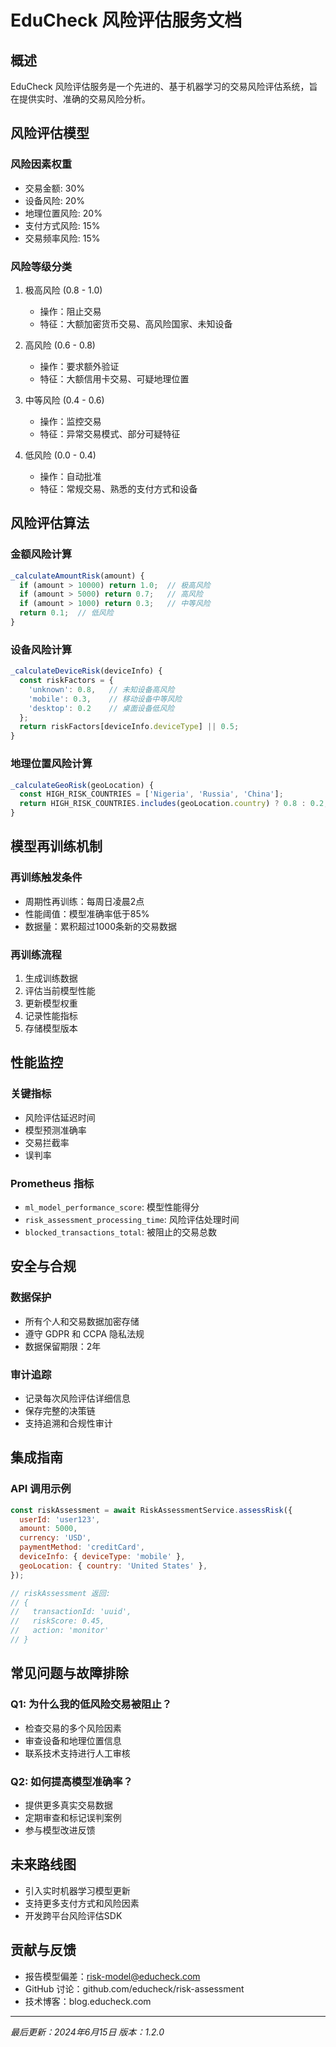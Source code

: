 # EduCheck 风险评估服务文档

## 概述

EduCheck 风险评估服务是一个先进的、基于机器学习的交易风险评估系统，旨在提供实时、准确的交易风险分析。

## 风险评估模型

### 风险因素权重

- 交易金额: 30%
- 设备风险: 20%
- 地理位置风险: 20%
- 支付方式风险: 15%
- 交易频率风险: 15%

### 风险等级分类

1. 极高风险 (0.8 - 1.0)

   - 操作：阻止交易
   - 特征：大额加密货币交易、高风险国家、未知设备

2. 高风险 (0.6 - 0.8)

   - 操作：要求额外验证
   - 特征：大额信用卡交易、可疑地理位置

3. 中等风险 (0.4 - 0.6)

   - 操作：监控交易
   - 特征：异常交易模式、部分可疑特征

4. 低风险 (0.0 - 0.4)
   - 操作：自动批准
   - 特征：常规交易、熟悉的支付方式和设备

## 风险评估算法

### 金额风险计算

```javascript
_calculateAmountRisk(amount) {
  if (amount > 10000) return 1.0;  // 极高风险
  if (amount > 5000) return 0.7;   // 高风险
  if (amount > 1000) return 0.3;   // 中等风险
  return 0.1;  // 低风险
}
```

### 设备风险计算

```javascript
_calculateDeviceRisk(deviceInfo) {
  const riskFactors = {
    'unknown': 0.8,   // 未知设备高风险
    'mobile': 0.3,    // 移动设备中等风险
    'desktop': 0.2    // 桌面设备低风险
  };
  return riskFactors[deviceInfo.deviceType] || 0.5;
}
```

### 地理位置风险计算

```javascript
_calculateGeoRisk(geoLocation) {
  const HIGH_RISK_COUNTRIES = ['Nigeria', 'Russia', 'China'];
  return HIGH_RISK_COUNTRIES.includes(geoLocation.country) ? 0.8 : 0.2;
}
```

## 模型再训练机制

### 再训练触发条件

- 周期性再训练：每周日凌晨2点
- 性能阈值：模型准确率低于85%
- 数据量：累积超过1000条新的交易数据

### 再训练流程

1. 生成训练数据
2. 评估当前模型性能
3. 更新模型权重
4. 记录性能指标
5. 存储模型版本

## 性能监控

### 关键指标

- 风险评估延迟时间
- 模型预测准确率
- 交易拦截率
- 误判率

### Prometheus 指标

- `ml_model_performance_score`: 模型性能得分
- `risk_assessment_processing_time`: 风险评估处理时间
- `blocked_transactions_total`: 被阻止的交易总数

## 安全与合规

### 数据保护

- 所有个人和交易数据加密存储
- 遵守 GDPR 和 CCPA 隐私法规
- 数据保留期限：2年

### 审计追踪

- 记录每次风险评估详细信息
- 保存完整的决策链
- 支持追溯和合规性审计

## 集成指南

### API 调用示例

```javascript
const riskAssessment = await RiskAssessmentService.assessRisk({
  userId: 'user123',
  amount: 5000,
  currency: 'USD',
  paymentMethod: 'creditCard',
  deviceInfo: { deviceType: 'mobile' },
  geoLocation: { country: 'United States' },
});

// riskAssessment 返回:
// {
//   transactionId: 'uuid',
//   riskScore: 0.45,
//   action: 'monitor'
// }
```

## 常见问题与故障排除

### Q1: 为什么我的低风险交易被阻止？

- 检查交易的多个风险因素
- 审查设备和地理位置信息
- 联系技术支持进行人工审核

### Q2: 如何提高模型准确率？

- 提供更多真实交易数据
- 定期审查和标记误判案例
- 参与模型改进反馈

## 未来路线图

- 引入实时机器学习模型更新
- 支持更多支付方式和风险因素
- 开发跨平台风险评估SDK

## 贡献与反馈

- 报告模型偏差：risk-model@educheck.com
- GitHub 讨论：github.com/educheck/risk-assessment
- 技术博客：blog.educheck.com

---

_最后更新：2024年6月15日_
_版本：1.2.0_
